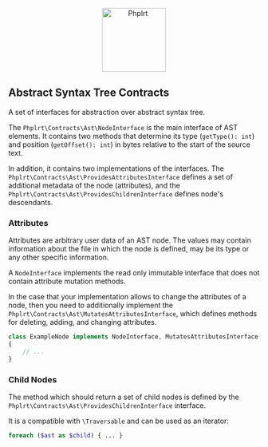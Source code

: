 <p align="center">
    <a href="https://railt.org"><img src="https://avatars2.githubusercontent.com/u/49816277?s=128" width="128" alt="Phplrt" /></a>
</p>

## Abstract Syntax Tree Contracts

A set of interfaces for abstraction over abstract syntax tree.

The `Phplrt\Contracts\Ast\NodeInterface` is the main interface of AST elements.
It contains two methods that determine its type (`getType(): int`) and position 
(`getOffset(): int`) in bytes relative to the start of the source text.

In addition, it contains two implementations of the interfaces. 
The `Phplrt\Contracts\Ast\ProvidesAttributesInterface` defines a set of 
additional metadata of the node (attributes), and the 
`Phplrt\Contracts\Ast\ProvidesChildrenInterface` defines node's descendants.

### Attributes

Attributes are arbitrary user data of an AST node. The values may contain 
information about the file in which the node is defined, may be its type or 
any other specific information.

A `NodeInterface` implements the read only immutable interface that does not 
contain attribute mutation methods.

In the case that your implementation allows to change the attributes of a 
node, then you need to additionally implement the 
`Phplrt\Contracts\Ast\MutatesAttributesInterface`, which defines methods for 
deleting, adding, and changing attributes.

```php
class ExampleNode implements NodeInterface, MutatesAttributesInterface
{
    // ...
}
```

### Child Nodes

The method which should return a set of child nodes is defined by the 
`Phplrt\Contracts\Ast\ProvidesChildrenInterface` interface.

It is a compatible with `\Traversable` and can be used as an iterator:

```php
foreach ($ast as $child) { ... }
```
